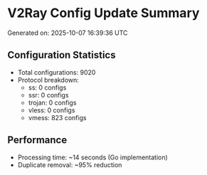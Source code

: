 # V2Ray Config Update Summary
Generated on: 2025-10-07 16:39:36 UTC

## Configuration Statistics
- Total configurations: 9020
- Protocol breakdown:
  - ss: 0 configs
  - ssr: 0 configs
  - trojan: 0 configs
  - vless: 0 configs
  - vmess: 823 configs

## Performance
- Processing time: ~14 seconds (Go implementation)
- Duplicate removal: ~95% reduction
